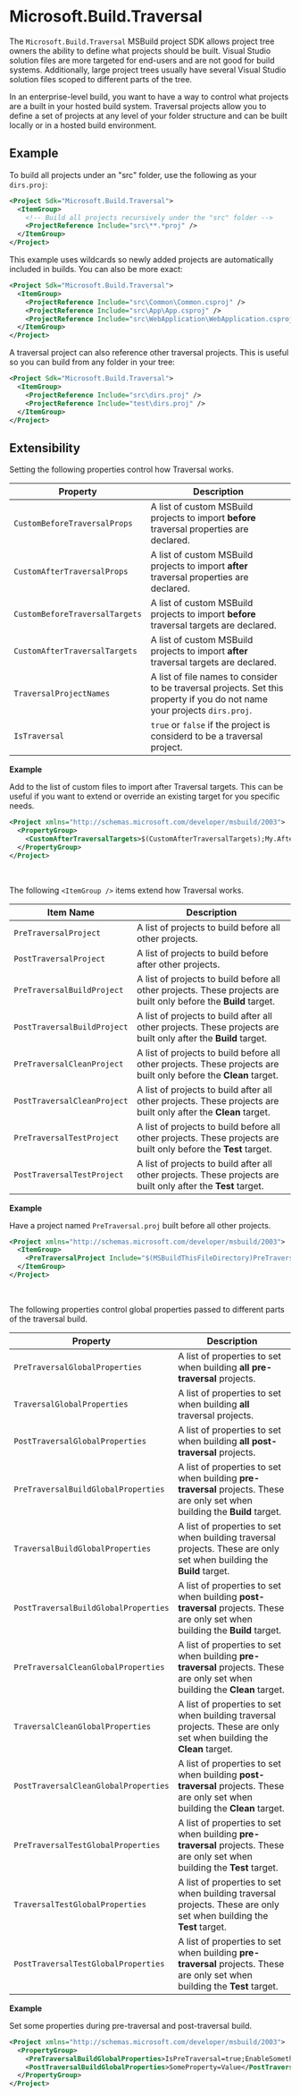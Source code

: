 ﻿# Microsoft.Build.Traversal
The `Microsoft.Build.Traversal` MSBuild project SDK allows project tree owners the ability to define what projects should be built.  Visual Studio solution files are more targeted for end-users and are not good for build systems.  Additionally, large project trees usually have several Visual Studio solution files scoped to different parts of the tree.

In an enterprise-level build, you want to have a way to control what projects are a built in your hosted build system.  Traversal projects allow you to define a set of projects at any level of your folder structure and can be built locally or in a hosted build environment.

## Example

To build all projects under an "src" folder, use the following as your `dirs.proj`:
```xml
<Project Sdk="Microsoft.Build.Traversal">
  <ItemGroup>
    <!-- Build all projects recursively under the "src" folder -->
    <ProjectReference Include="src\**.*proj" />
  </ItemGroup>
</Project>
```
This example uses wildcards so newly added projects are automatically included in builds.  You can also be more exact:

```xml
<Project Sdk="Microsoft.Build.Traversal">
  <ItemGroup>
    <ProjectReference Include="src\Common\Common.csproj" />
    <ProjectReference Include="src\App\App.csproj" />
    <ProjectReference Include="src\WebApplication\WebApplication.csproj" />
  </ItemGroup>
</Project>
```

A traversal project can also reference other traversal projects.  This is useful so you can build from any folder in your tree:

```xml
<Project Sdk="Microsoft.Build.Traversal">
  <ItemGroup>
    <ProjectReference Include="src\dirs.proj" />
    <ProjectReference Include="test\dirs.proj" />
  </ItemGroup>
</Project>
```


## Extensibility

Setting the following properties control how Traversal works.

| Property                            | Description |
|-------------------------------------|-------------|
| `CustomBeforeTraversalProps `  | A list of custom MSBuild projects to import **before** traversal properties are declared. |
| `CustomAfterTraversalProps`    | A list of custom MSBuild projects to import **after** traversal properties are declared.|
| `CustomBeforeTraversalTargets` | A list of custom MSBuild projects to import **before** traversal targets are declared.|
| `CustomAfterTraversalTargets`  | A list of custom MSBuild projects to import **after** traversal targets are declared.|
| `TraversalProjectNames`         | A list of file names to consider to be traversal projects.  Set this property if you do not name your projects `dirs.proj`.|
| `IsTraversal`                     | `true` or `false` if the project is considerd to be a traversal project. |

**Example**

Add to the list of custom files to import after Traversal targets.  This can be useful if you want to extend or override an existing target for you specific needs.
```xml
<Project xmlns="http://schemas.microsoft.com/developer/msbuild/2003">
  <PropertyGroup>
    <CustomAfterTraversalTargets>$(CustomAfterTraversalTargets);My.After.Traversal.targets</CustomAfterTraversalTargets>
  </PropertyGroup>
</Project>
```

<br />

The following `<ItemGroup />` items extend how Traversal works.

| Item Name                                        | Description |
|--------------------------------------------------|-------------|
| `PreTraversalProject`        | A list of projects to build before all other projects.|
| `PostTraversalProject`       | A list of projects to build before after other projects. |
| `PreTraversalBuildProject`  | A list of projects to build before all other projects. These projects are built only before the **Build** target.|
| `PostTraversalBuildProject` | A list of projects to build after all other projects. These projects are built only after the **Build** target.|
| `PreTraversalCleanProject`  | A list of projects to build before all other projects. These projects are built only before the **Clean** target.|
| `PostTraversalCleanProject` | A list of projects to build after all other projects. These projects are built only after the **Clean** target.|
| `PreTraversalTestProject`   | A list of projects to build before all other projects. These projects are built only before the **Test** target.|
| `PostTraversalTestProject`  | A list of projects to build after all other projects. These projects are built only after the **Test** target.|

**Example**

Have a project named `PreTraversal.proj` built before all other projects.
```xml
<Project xmlns="http://schemas.microsoft.com/developer/msbuild/2003">
  <ItemGroup>
    <PreTraversalProject Include="$(MSBuildThisFileDirectory)PreTraversal.proj"/>
  </ItemGroup>
</Project>
```

<br />

The following properties control global properties passed to different parts of the traversal build.

| Property                            | Description |
|-------------------------------------|-------------|
| `PreTraversalGlobalProperties `       | A list of properties to set when building **all** **pre-traversal** projects. |
| `TraversalGlobalProperties `          | A list of properties to set when building **all** traversal projects. |
| `PostTraversalGlobalProperties `      | A list of properties to set when building **all** **post-traversal** projects. |
| `PreTraversalBuildGlobalProperties`  | A list of properties to set when building **pre-traversal** projects. These are only set when building the **Build** target.|
| `TraversalBuildGlobalProperties`      | A list of properties to set when building traversal projects. These are only set when building the **Build** target.|
| `PostTraversalBuildGlobalProperties` | A list of properties to set when building **post-traversal** projects. These are only set when building the **Build** target.|
| `PreTraversalCleanGlobalProperties`  | A list of properties to set when building **pre-traversal** projects. These are only set when building the **Clean** target.|
| `TraversalCleanGlobalProperties`      | A list of properties to set when building traversal projects. These are only set when building the **Clean** target.|
| `PostTraversalCleanGlobalProperties` | A list of properties to set when building **post-traversal** projects. These are only set when building the **Clean** target.|
| `PreTraversalTestGlobalProperties`   | A list of properties to set when building **pre-traversal** projects. These are only set when building the **Test** target.|
| `TraversalTestGlobalProperties`       | A list of properties to set when building traversal projects. These are only set when building the **Test** target.|
| `PostTraversalTestGlobalProperties`  | A list of properties to set when building **pre-traversal** projects. These are only set when building the **Test** target.|

**Example**

Set some properties during pre-traversal and post-traversal build.
```xml
<Project xmlns="http://schemas.microsoft.com/developer/msbuild/2003">
  <PropertyGroup>
    <PreTraversalBuildGlobalProperties>IsPreTraversal=true;EnableSomething=true</PreTraversalBuildGlobalProperties>
    <PostTraversalBuildGlobalProperties>SomeProperty=Value</PostTraversalBuildGlobalProperties>
  </PropertyGroup>
</Project>
```